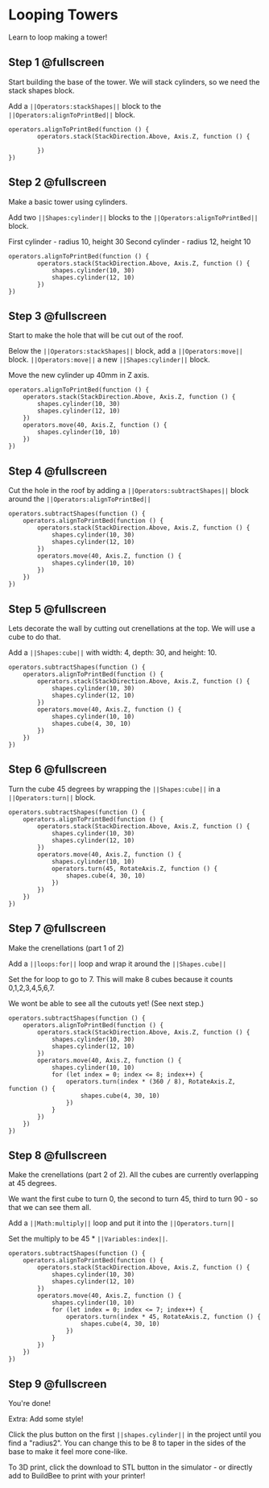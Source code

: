 # Looping Towers

Learn to loop making a tower!

## Step 1 @fullscreen
Start building the base of the tower.  We will stack cylinders, so we need the stack shapes block.

Add a ``||Operators:stackShapes||`` block to the ``||Operators:alignToPrintBed||`` block.  

```blocks
operators.alignToPrintBed(function () {
        operators.stack(StackDirection.Above, Axis.Z, function () {
          
        })
})
```


## Step 2 @fullscreen
Make a basic tower using cylinders. 

Add two ``||Shapes:cylinder||`` blocks to the ``||Operators:alignToPrintBed||`` block.  

First cylinder - radius 10, height 30
Second cylinder - radius 12, height 10

```blocks
operators.alignToPrintBed(function () {
        operators.stack(StackDirection.Above, Axis.Z, function () {
            shapes.cylinder(10, 30)
            shapes.cylinder(12, 10)
        })
})
```

## Step 3 @fullscreen
Start to make the hole that will be cut out of the roof.  

Below the ``||Operators:stackShapes||`` block, add a ``||Operators:move||`` block.   ``||Operators:move||``  a new ``||Shapes:cylinder||`` block.

Move the new cylinder up 40mm in Z axis.

```blocks
operators.alignToPrintBed(function () {
    operators.stack(StackDirection.Above, Axis.Z, function () {
        shapes.cylinder(10, 30)
        shapes.cylinder(12, 10)
    })
    operators.move(40, Axis.Z, function () {
        shapes.cylinder(10, 10)
    })
})
```

## Step 4 @fullscreen
Cut the hole in the roof by adding a ``||Operators:subtractShapes||`` block around the ``||Operators:alignToPrintBed||``

```blocks
operators.subtractShapes(function () {
    operators.alignToPrintBed(function () {
        operators.stack(StackDirection.Above, Axis.Z, function () {
            shapes.cylinder(10, 30)
            shapes.cylinder(12, 10)
        })
        operators.move(40, Axis.Z, function () {
            shapes.cylinder(10, 10)
        })
    })
})
```

## Step 5 @fullscreen
Lets decorate the wall by cutting out crenellations at the top.  We will use a cube to do that.

Add a ``||Shapes:cube||`` with width: 4, depth: 30, and height: 10.

```blocks
operators.subtractShapes(function () {
    operators.alignToPrintBed(function () {
        operators.stack(StackDirection.Above, Axis.Z, function () {
            shapes.cylinder(10, 30)
            shapes.cylinder(12, 10)
        })
        operators.move(40, Axis.Z, function () {
            shapes.cylinder(10, 10)
            shapes.cube(4, 30, 10)
        })
    })
})
```


## Step 6 @fullscreen
Turn the cube 45 degrees by wrapping the ``||Shapes:cube||`` in a ``||Operators:turn||`` block.

```blocks
operators.subtractShapes(function () {
    operators.alignToPrintBed(function () {
        operators.stack(StackDirection.Above, Axis.Z, function () {
            shapes.cylinder(10, 30)
            shapes.cylinder(12, 10)
        })
        operators.move(40, Axis.Z, function () {
            shapes.cylinder(10, 10)
            operators.turn(45, RotateAxis.Z, function () {
                shapes.cube(4, 30, 10)
            })
        })
    })
})
```

## Step 7 @fullscreen
Make the crenellations (part 1 of 2)

Add a ``||loops:for||`` loop and wrap it around the ``||Shapes.cube||`` 

Set the for loop to go to 7.  This will make 8 cubes because it counts 0,1,2,3,4,5,6,7.

We wont be able to see all the cutouts yet! (See next step.)

```blocks
operators.subtractShapes(function () {
    operators.alignToPrintBed(function () {
        operators.stack(StackDirection.Above, Axis.Z, function () {
            shapes.cylinder(10, 30)
            shapes.cylinder(12, 10)
        })
        operators.move(40, Axis.Z, function () {
            shapes.cylinder(10, 10)
            for (let index = 0; index <= 8; index++) {
                operators.turn(index * (360 / 8), RotateAxis.Z, function () {
                    shapes.cube(4, 30, 10)
                })
            }
        })
    })
})
```

## Step 8 @fullscreen
Make the crenellations (part 2 of 2).   All the cubes are currently overlapping at 45 degrees.  

We want the first cube to turn 0, the second to turn 45, third to turn 90 - so that we can see them all. 

Add a ``||Math:multiply||`` loop and put it into the ``||Operators.turn||`` 

Set the multiply to be 45 * ``||Variables:index||``. 

```blocks
operators.subtractShapes(function () {
    operators.alignToPrintBed(function () {
        operators.stack(StackDirection.Above, Axis.Z, function () {
            shapes.cylinder(10, 30)
            shapes.cylinder(12, 10)
        })
        operators.move(40, Axis.Z, function () {
            shapes.cylinder(10, 10)
            for (let index = 0; index <= 7; index++) {
                operators.turn(index * 45, RotateAxis.Z, function () {
                    shapes.cube(4, 30, 10)
                })
            }
        })
    })
})
```

## Step 9 @fullscreen
You're done!  

Extra: Add some style!

Click the plus button on the first ``||shapes.cylinder||`` in the project until you find a "radius2".  You can change this to be 8 to taper in the sides of the base to make it feel more cone-like.

To 3D print, click the download to STL button in the simulator - or directly add to BuildBee to print with your printer!